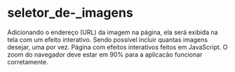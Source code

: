 # seletor_de-_imagens
Adicionando o endereço (URL) da imagem na página, ela será exibida na tela com um efeito interativo. Sendo possível incluir quantas imagens desejar, uma por vez.
Página com efeitos interativos feitos em JavaScript.
O zoom do navegador deve estar em 90% para a aplicacão funcionar corretamente. 
